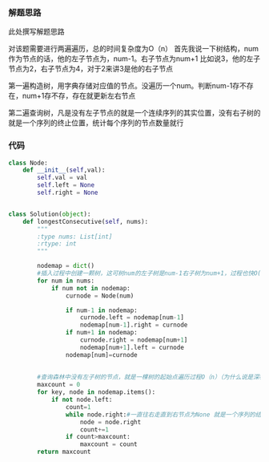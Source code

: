 ### 解题思路
此处撰写解题思路

对该题需要进行两遍遍历，总的时间复杂度为O（n）
首先我说一下树结构，num作为节点的话，他的左子节点为，num-1。右子节点为num+1
比如说3，他的左子节点为2，右子节点为4，对于2来讲3是他的右子节点

第一遍构造树，用字典存储对应值的节点。没遍历一个num。判断num-1存不存在，num+1存不存，存在就更新左右节点

第二遍查询树，凡是没有左子节点的就是一个连续序列的其实位置，没有右子树的就是一个序列的终止位置，统计每个序列的节点数量就行






### 代码

```python
class Node:
    def __init__(self,val):
        self.val = val
        self.left = None
        self.right = None


class Solution(object):
    def longestConsecutive(self, nums):
        """
        :type nums: List[int]
        :rtype: int
        """

        nodemap = dict()
        #插入过程中创建一颗树，这可树num的左子树是num-1右子树为num+1，过程也快O(N)时间复杂度
        for num in nums:
            if num not in nodemap:
                curnode = Node(num)

                if num-1 in nodemap:
                    curnode.left = nodemap[num-1]
                    nodemap[num-1].right = curnode
                if num+1 in nodemap:
                    curnode.right = nodemap[num+1]
                    nodemap[num+1].left = curnode
                nodemap[num]=curnode
                
        
        #查询森林中没有左子树的节点，就是一棵树的起始点遍历过程O（n）（为什么说是深林呢，因为过程中有好多树，每棵树就是一个连续序列）
        maxcount = 0
        for key, node in nodemap.items():
            if not node.left:
                count=1
                while node.right:#一直往右走直到右节点为None 就是一个序列的结尾
                    node = node.right
                    count+=1
                if count>maxcount:
                    maxcount = count
        return maxcount 












```
